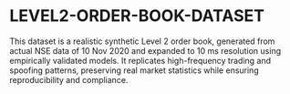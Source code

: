 # LEVEL2-ORDER-BOOK-DATASET
This dataset is a realistic synthetic Level 2 order book, generated from actual NSE data of 10 Nov 2020 and expanded to 10 ms resolution using empirically validated models. It replicates high-frequency trading and spoofing patterns, preserving real market statistics while ensuring reproducibility and compliance.
